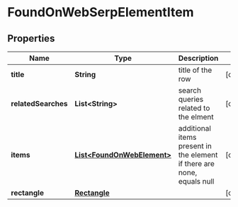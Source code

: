 

# FoundOnWebSerpElementItem


## Properties

| Name | Type | Description | Notes |
|------------ | ------------- | ------------- | -------------|
|**title** | **String** | title of the row |  [optional] |
|**relatedSearches** | **List&lt;String&gt;** | search queries related to the elment |  [optional] |
|**items** | [**List&lt;FoundOnWebElement&gt;**](FoundOnWebElement.md) | additional items present in the element if there are none, equals null |  [optional] |
|**rectangle** | [**Rectangle**](Rectangle.md) |  |  [optional] |




